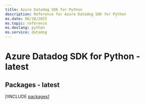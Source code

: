 ```yaml
---
title: Azure Datadog SDK for Python
description: Reference for Azure Datadog SDK for Python
ms.date: 06/18/2025
ms.topic: reference
ms.devlang: python
ms.service: datadog
---
```

# Azure Datadog SDK for Python - latest
## Packages - latest
[!INCLUDE [packages](datadog-index.md)]